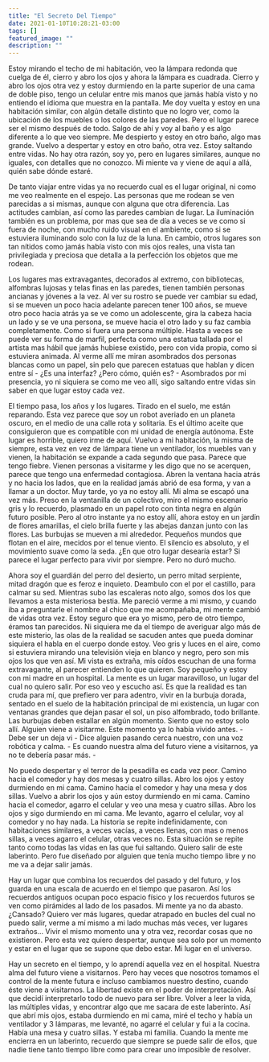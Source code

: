 ```yaml
---
title: "El Secreto Del Tiempo"
date: 2021-01-10T10:28:21-03:00
tags: []
featured_image: ""
description: ""
---
```

Estoy mirando el techo de mi habitación, veo la lámpara redonda que cuelga de él, cierro y abro los ojos y ahora la lámpara es cuadrada. Cierro y abro los ojos otra vez y estoy durmiendo en la parte superior de una cama de doble piso, tengo un celular entre mis manos que jamás había visto y no entiendo el idioma que muestra en la pantalla. Me doy vuelta y estoy en una habitación similar, con algún detalle distinto que no logro ver, como la ubicación de los muebles o los colores de las paredes. Pero el lugar parece ser el mismo después de todo. Salgo de ahí y voy al baño y es algo diferente a lo que veo siempre. Me despierto y estoy en otro baño, algo mas grande. Vuelvo a despertar y estoy en otro baño, otra vez. Estoy saltando entre vidas. No hay otra razón, soy yo, pero en lugares similares, aunque no iguales, con detalles que no conozco. Mi miente va y viene de aquí a allá, quién sabe dónde estaré.

De tanto viajar entre vidas ya no recuerdo cual es el lugar original, ni como me veo realmente en el espejo. Las personas que me rodean se ven parecidas a si mismas, aunque con alguna que otra diferencia. Las actitudes cambian, así como las paredes cambian de lugar. La iluminación también es un problema, por mas que sea de día a veces se ve como si fuera de noche, con mucho ruido visual en el ambiente, como si se estuviera iluminando solo con la luz de la luna. En cambio, otros lugares son tan nítidos como jamás había visto con mis ojos reales, una vista tan privilegiada y preciosa que detalla a la perfección los objetos que me rodean.

Los lugares mas extravagantes, decorados al extremo, con bibliotecas, alfombras lujosas y telas finas en las paredes, tienen también personas ancianas y jóvenes a la vez. Al ver su rostro se puede ver cambiar su edad, si se mueven un poco hacia adelante parecen tener 100 años, se mueve otro poco hacia atrás ya se ve como un adolescente, gira la cabeza hacia un lado y se ve una persona, se mueve hacia el otro lado y su faz cambia completamente. Como si fuera una persona múltiple. Hasta a veces se puede ver su forma de marfil, perfecta como una estatua tallada por el artista mas hábil que jamás hubiese existido, pero con vida propia, como si estuviera animada. Al verme allí me miran asombrados dos personas blancas como un papel, sin pelo que parecen estatuas que hablan y dicen entre sí - ¿Es una interfaz? ¿Pero cómo, quién es? - Asombrados por mi presencia, yo ni siquiera se como me veo allí, sigo saltando entre vidas sin saber en que lugar estoy cada vez.

El tiempo pasa, los años y los lugares. Tirado en el suelo, me están reparando. Esta vez parece que soy un robot averiado en un planeta oscuro, en el medio de una calle rota y solitaria. Es el último aceite que consiguieron que es compatible con mi unidad de energía autónoma. Este lugar es horrible, quiero irme de aquí. Vuelvo a mi habitación, la misma de siempre, esta vez en vez de lámpara tiene un ventilador, los muebles van y vienen, la habitación se expande a cada segundo que pasa. Parece que tengo fiebre. Vienen personas a visitarme y les digo que no se acerquen, parece que tengo una enfermedad contagiosa. Abren la ventana hacia atrás y no hacia los lados, que en la realidad jamás abrió de esa forma, y van a llamar a un doctor. Muy tarde, yo ya no estoy allí. Mi alma se escapó una vez más.
Preso en la ventanilla de un colectivo, miro el mismo escenario gris y lo recuerdo, plasmado en un papel roto con tinta negra en algún futuro posible. Pero al otro instante ya no estoy allí, ahora estoy en un jardín de flores amarillas, el cielo brilla fuerte y las abejas danzan junto con las flores. Las burbujas se mueven a mi alrededor. Pequeños mundos que flotan en el aire, mecidos por el tenue viento. El silencio es absoluto, y el movimiento suave como la seda. ¿En que otro lugar desearía estar? Si parece el lugar perfecto para vivir por siempre. Pero no duró mucho.

Ahora soy el guardián del perro del desierto, un perro mitad serpiente, mitad dragón que es feroz e inquieto. Deambulo con el por el castillo, para calmar su sed. Mientras subo las escaleras noto algo, somos dos los que llevamos a esta misteriosa bestia. Me pareció verme a mi mismo, y cuando iba a preguntarle el nombre al chico que me acompañaba, mi mente cambió de vidas otra vez. Estoy seguro que era yo mismo, pero de otro tiempo, éramos tan parecidos. Ni siquiera me da el tiempo de averiguar algo más de este misterio, las olas de la realidad se sacuden antes que pueda dominar siquiera el habla en el cuerpo donde estoy.
Veo gris y luces en el aire, como si estuviera mirando una televisión vieja en blanco y negro, pero son mis ojos los que ven así. Mi vista es extraña, mis oídos escuchan de una forma extravagante, al parecer entienden lo que quieren. Soy pequeño y estoy con mi madre en un hospital. La mente es un lugar maravilloso, un lugar del cual no quiero salir. Por eso veo y escucho así. Es que la realidad es tan cruda para mí, que prefiero ver para adentro, vivir en la burbuja dorada, sentado en el suelo de la habitación principal de mi existencia, un lugar con ventanas grandes que dejan pasar el sol, un piso alfombrado, todo brillante. Las burbujas deben estallar en algún momento. Siento que no estoy solo allí. Alguien viene a visitarme. Este momento ya lo había vivido antes. - Debe ser un deja vi - Dice alguien pasando cerca nuestro, con una voz robótica y calma. - Es cuando nuestra alma del futuro viene a visitarnos, ya no te debería pasar más. -

No puedo despertar y el terror de la pesadilla es cada vez peor. Camino hacia el comedor y hay dos mesas y cuatro sillas. Abro los ojos y estoy durmiendo en mi cama. Camino hacia el comedor y hay una mesa y dos sillas. Vuelvo a abrir los ojos y aún estoy durmiendo en mi cama. Camino hacia el comedor, agarro el celular y veo una mesa y cuatro sillas. Abro los ojos y sigo durmiendo en mi cama. Me levanto, agarro el celular, voy al comedor y no hay nada. La historia se repite indefinidamente, con habitaciones similares, a veces vacías, a veces llenas, con mas o menos sillas, a veces agarro el celular, otras veces no. Esta situación se repite tanto como todas las vidas en las que fui saltando. Quiero salir de este laberinto. Pero fue diseñado por alguien que tenía mucho tiempo libre y no me va a dejar salir jamás.

Hay un lugar que combina los recuerdos del pasado y del futuro, y los guarda en una escala de acuerdo en el tiempo que pasaron. Así los recuerdos antiguos ocupan poco espacio físico y los recuerdos futuros se ven como pirámides al lado de los pasados. Mi mente ya no da abasto. ¿Cansado? Quiero ver más lugares, quedar atrapado en bucles del cual no puedo salir, verme a mí mismo a mi lado muchas más veces, ver lugares extraños… Vivir el mismo momento una y otra vez, recordar cosas que no existieron. Pero esta vez quiero despertar, aunque sea solo por un momento y estar en el lugar que se supone que debo estar. Mi lugar en el universo.

Hay un secreto en el tiempo, y lo aprendí aquella vez en el hospital. Nuestra alma del futuro viene a visitarnos. Pero hay veces que nosotros tomamos el control de la mente futura e incluso cambiamos nuestro destino, cuando éste viene a visitarnos. La libertad existe en el poder de interpretación. Así que decidí interpretarlo todo de nuevo para ser libre. Volver a leer la vida, las múltiples vidas, y encontrar algo que me sacara de este laberinto. Así que abrí mis ojos, estaba durmiendo en mi cama, miré el techo y había un ventilador y 3 lámparas, me levanté, no agarré el celular y fui a la cocina. Había una mesa y cuatro sillas. Y estaba mi familia. Cuando la mente me encierra en un laberinto, recuerdo que siempre se puede salir de ellos, que nadie tiene tanto tiempo libre como para crear uno imposible de resolver.